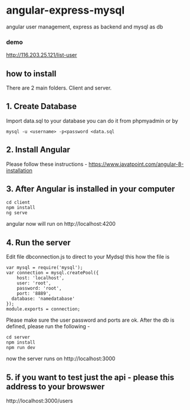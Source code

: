
# angular-express-mysql
angular user management, express as backend and mysql as db

### demo 
http://116.203.25.121/list-user


## how to install 
There are 2 main folders. Client and server. 
## 1. Create Database

Import data.sql to your database
you can do it from phpmyadmin or by 
```
mysql -u <username> -p<password <data.sql
```

## 2. Install Angular
Please follow these instructions - 
https://www.javatpoint.com/angular-8-installation

## 3. After Angular is installed in your computer
```
cd client
npm install 
ng serve
```
angular now will run on http://localhost:4200

## 4. Run the server

Edit file dbconnection.js to direct to your Mydsql
this how the file is 

```
var mysql = require('mysql');
var connection = mysql.createPool({
    host: 'localhost',
    user: 'root',
    password: 'root',
    port: '8889',
  database: 'namedatabase'
});
module.exports = connection;
```
Please make sure the user password and ports are ok. 
After the db is defined, please run the following - 

```
cd server
npm install 
npm run dev
```
now the server runs on http://localhost:3000

## 5. if you want to test just the api - please this address to your browswer
http://localhost:3000/users
